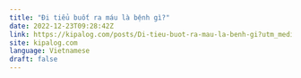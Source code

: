 ```yaml
---
title: "Đi tiểu buốt ra máu là bệnh gì?"
date: 2022-12-23T09:28:42Z
link: https://kipalog.com/posts/Di-tieu-buot-ra-mau-la-benh-gi?utm_medium=RSS&utm_source=news.12bit.vn
site: kipalog.com
language: Vietnamese
draft: false
---
```

